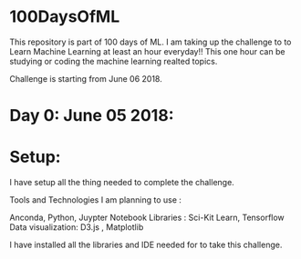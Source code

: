 # 100DaysOfML
This repository is part of 100 days of ML. I am taking up the challenge to to Learn Machine Learning at least an hour everyday!!
This one hour can be studying or coding the machine learning realted topics.

Challenge is starting from June 06 2018.

# Day 0: June 05 2018: 

# Setup:
I have setup all the thing needed to complete the challenge. 

Tools and Technologies I am planning to use : 

Anconda, Python, Juypter Notebook
Libraries : Sci-Kit Learn, Tensorflow
Data visualization: D3.js , Matplotlib

I have installed all the libraries and IDE needed for to take this challenge.
